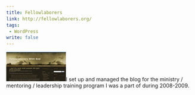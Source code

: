 ```yaml
---
title: Fellowlaborers
link: http://fellowlaborers.org/
tags:
 - WordPress
write: false
---
```


<img src="/img/portfolio/thumbs/fellowlaborers.jpg" alt="" class="left">I set up and managed the blog for the ministry / mentoring / leadership training program I was a part of during 2008-2009.